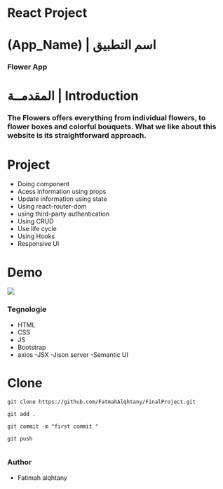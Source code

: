 # React Project
# (App_Name) | اسم التطبيق
### Flower App
# المقدمــة | Introduction 
### The Flowers offers everything from individual flowers, to flower boxes and colorful bouquets.  What we like about this website is its straightforward approach.  
# Project 

- Doing component
- Acess information using props
- Update information using state
- Using react-router-dom
- using third-party authentication
- Using CRUD 
- Use life cycle
- Using Hooks
- Responsive UI 


# Demo 
<img src="https://f.top4top.io/p_1998td1w71.gif"/>

### Tegnologie 
 - HTML
 - CSS
 - JS
 - Bootstrap 
 - axios
 -JSX
 -Jison server
 -Semantic UI

 # Clone 
 ```
 git clone https://github.com/FatmahAlqhtany/FinalProject.git

 git add .

 git commit -m "first commit "

 git push

 
 ```
### Author

- Fatimah alqhtany